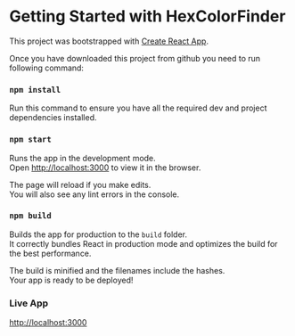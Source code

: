 # Getting Started with HexColorFinder

This project was bootstrapped with [Create React App](https://github.com/facebook/create-react-app).

Once you have downloaded this project from github you need to run following command:

### `npm install`

Run this command to ensure you have all the required dev and project dependencies installed.

### `npm start`

Runs the app in the development mode.\
Open [http://localhost:3000](http://localhost:3000) to view it in the browser.

The page will reload if you make edits.\
You will also see any lint errors in the console.

### `npm build`

Builds the app for production to the `build` folder.\
It correctly bundles React in production mode and optimizes the build for the best performance.

The build is minified and the filenames include the hashes.\
Your app is ready to be deployed!

### Live App

[http://localhost:3000](http://localhost:3000)
